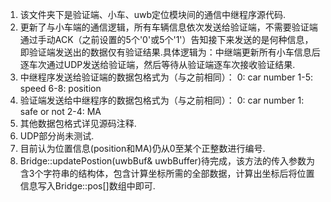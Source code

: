 1. 该文件夹下是验证端、小车、uwb定位模块间的通信中继程序源代码.
2. 更新了与小车端的通信逻辑，所有车辆信息依次发送给验证端，不需要验证端通过手动ACK（之前设置的5个'0'或5个'1'）告知接下来发送的是何种信息，即验证端发送出的数据仅有验证结果.具体逻辑为：中继端更新所有小车信息后逐车次通过UDP发送给验证端，然后等待从验证端逐车次接收验证结果.
3. 中继程序发送给验证端的数据包格式为（与之前相同）：
    0: car number
		1-5: speed
		6-8: position
4. 验证端发送给中继程序的数据包格式为（与之前相同）：
    0: car number
		1: safe or not
		2-4: MA
5. 其他数据包格式详见源码注释.
6. UDP部分尚未测试.
7. 目前认为位置信息(position和MA)仍从0至某个正整数进行编号.
8. Bridge::updatePostion(uwbBuf& uwbBuffer)待完成，该方法的传入参数为含3个字符串的结构体，包含计算坐标所需的全部数据，计算出坐标后将位置信息写入Bridge::pos[]数组中即可.
    
    
    
